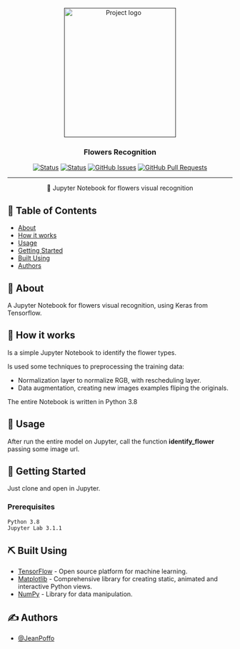 <p align="center">
  <a href="" rel="noopener">
 <img width=250px height=290px src="https://upload.wikimedia.org/wikipedia/commons/thumb/3/38/Jupyter_logo.svg/250px-Jupyter_logo.svg.png" alt="Project logo"></a>
</p>

<h3 align="center">Flowers Recognition</h3>

<div align="center">

[![Status](https://img.shields.io/badge/version-1.0-blue)]()
[![Status](https://img.shields.io/badge/status-active-success.svg)]()
[![GitHub Issues](https://img.shields.io/github/issues/JeanPoffo/flowers-recognition.svg)](https://github.com/JeanPoffo/flowers-recognition/issues)
[![GitHub Pull Requests](https://img.shields.io/github/issues-pr/JeanPoffo/flowers-recognition.svg)](https://github.com/JeanPoffo/flowers-recognition/pulls)

</div>

---

<p align="center"> 💮 Jupyter Notebook for flowers visual recognition
    <br> 
</p>

## 📝 Table of Contents

- [About](#about)
- [How it works](#working)
- [Usage](#usage)
- [Getting Started](#getting_started)
- [Built Using](#built_using)
- [Authors](#authors)

## 🧐 About <a name = "about"></a>

A Jupyter Notebook for flowers visual recognition, using Keras from Tensorflow.

## 💭 How it works <a name = "working"></a>

Is a simple Jupyter Notebook to identify the flower types. 

Is used some techniques to preprocessing the training data: 

- Normalization layer to normalize RGB, with rescheduling layer.
- Data augmentation, creating new images examples fliping the originals.

The entire Notebook is written in Python 3.8

## 🎈 Usage <a name = "usage"></a>

After run the entire model on Jupyter, call the function **identify_flower** passing some image url.

## 🏁 Getting Started <a name = "getting_started"></a>

Just clone and open in Jupyter.

### Prerequisites

```
Python 3.8
Jupyter Lab 3.1.1
```

## ⛏️ Built Using <a name = "built_using"></a>

- [TensorFlow](https://www.tensorflow.org/) - Open source platform for machine learning.
- [Matplotlib](https://matplotlib.org/) - Comprehensive library for creating static, animated and interactive Python views.
- [NumPy](https://numpy.org/) - Library for data manipulation.

## ✍️ Authors <a name = "authors"></a>

- [@JeanPoffo](https://github.com/JeanPoffo)
